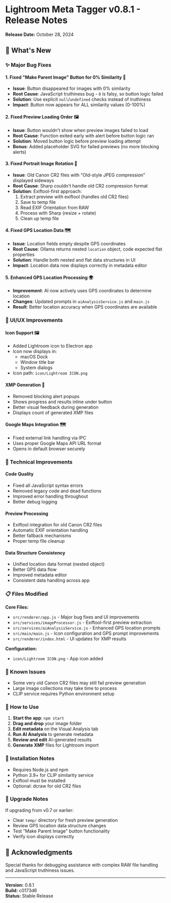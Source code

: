 # Lightroom Meta Tagger v0.8.1 - Release Notes

**Release Date:** October 28, 2024

## 🎉 What's New

### ✨ Major Bug Fixes

#### 1. **Fixed "Make Parent Image" Button for 0% Similarity** 🔧
- **Issue**: Button disappeared for images with 0% similarity
- **Root Cause**: JavaScript truthiness bug - `0` is falsy, so button logic failed
- **Solution**: Use explicit `null`/`undefined` checks instead of truthiness
- **Impact**: Button now appears for ALL similarity values (0-100%)

#### 2. **Fixed Preview Loading Order** 🖼️
- **Issue**: Button wouldn't show when preview images failed to load
- **Root Cause**: Function exited early with alert before button logic ran
- **Solution**: Moved button logic before preview loading attempt
- **Bonus**: Added placeholder SVG for failed previews (no more blocking alerts)

#### 3. **Fixed Portrait Image Rotation** 📸
- **Issue**: Old Canon CR2 files with "Old-style JPEG compression" displayed sideways
- **Root Cause**: Sharp couldn't handle old CR2 compression format
- **Solution**: Exiftool-first approach:
  1. Extract preview with exiftool (handles old CR2 files)
  2. Save to temp file
  3. Read EXIF Orientation from RAW
  4. Process with Sharp (resize + rotate)
  5. Clean up temp file

#### 4. **Fixed GPS Location Data** 🗺️
- **Issue**: Location fields empty despite GPS coordinates
- **Root Cause**: Ollama returns nested `location` object, code expected flat properties
- **Solution**: Handle both nested and flat data structures in UI
- **Impact**: Location data now displays correctly in metadata editor

#### 5. **Enhanced GPS Location Processing** 🌍
- **Improvement**: AI now actively uses GPS coordinates to determine location
- **Changes**: Updated prompts in `aiAnalysisService.js` and `main.js`
- **Result**: Better location accuracy when GPS coordinates are available

### 🎨 UI/UX Improvements

#### **Icon Support** 🖼️
- Added Lightroom icon to Electron app
- Icon now displays in:
  - macOS Dock
  - Window title bar
  - System dialogs
- Icon path: `icon/Lightroom ICON.png`

#### **XMP Generation** 📄
- Removed blocking alert popups
- Shows progress and results inline under button
- Better visual feedback during generation
- Displays count of generated XMP files

#### **Google Maps Integration** 🗺️
- Fixed external link handling via IPC
- Uses proper Google Maps API URL format
- Opens in default browser securely

### 🔧 Technical Improvements

#### **Code Quality**
- Fixed all JavaScript syntax errors
- Removed legacy code and dead functions
- Improved error handling throughout
- Better debug logging

#### **Preview Processing**
- Exiftool integration for old Canon CR2 files
- Automatic EXIF orientation handling
- Better fallback mechanisms
- Proper temp file cleanup

#### **Data Structure Consistency**
- Unified location data format (nested object)
- Better GPS data flow
- Improved metadata editor
- Consistent data handling across app

### 📋 Files Modified

**Core Files:**
- `src/renderer/app.js` - Major bug fixes and UI improvements
- `src/services/imageProcessor.js` - Exiftool-first preview extraction
- `src/services/aiAnalysisService.js` - Enhanced GPS location prompts
- `src/main/main.js` - Icon configuration and GPS prompt improvements
- `src/renderer/index.html` - UI updates for XMP results

**Configuration:**
- `icon/Lightroom ICON.png` - App icon added

### 🐛 Known Issues

- Some very old Canon CR2 files may still fail preview generation
- Large image collections may take time to process
- CLIP service requires Python environment setup

### 🚀 How to Use

1. **Start the app**: `npm start`
2. **Drag and drop** your image folder
3. **Edit metadata** on the Visual Analysis tab
4. **Run AI Analysis** to generate metadata
5. **Review and edit** AI-generated results
6. **Generate XMP** files for Lightroom import

### 📝 Installation Notes

- Requires Node.js and npm
- Python 3.9+ for CLIP similarity service
- Exiftool must be installed
- Optional: dcraw for old CR2 files

### 🔄 Upgrade Notes

If upgrading from v0.7 or earlier:
- Clear `temp/` directory for fresh preview generation
- Review GPS location data structure changes
- Test "Make Parent Image" button functionality
- Verify icon displays correctly

## 🙏 Acknowledgments

Special thanks for debugging assistance with complex RAW file handling and JavaScript truthiness issues.

---

**Version:** 0.8.1  
**Build:** c0173d6  
**Status:** Stable Release

